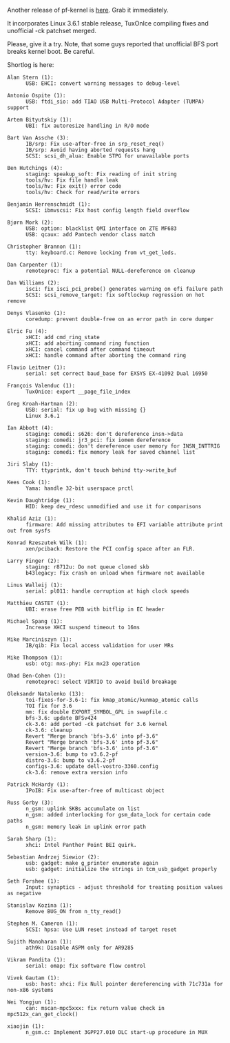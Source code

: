 Another release of pf-kernel is [here](http://pf.natalenko.name/sources/3.6/patch-3.6.2-pf.bz2). Grab it immediately.  
  
It incorporates Linux 3.6.1 stable release, TuxOnIce compiling fixes and unofficial -ck patchset merged.  
  
Please, give it a try. Note, that some guys reported that unofficial BFS port breaks kernel boot. Be careful.  
  
Shortlog is here:  
  

    
    
    Alan Stern (1):  
          USB: EHCI: convert warning messages to debug-level  
      
    Antonio Ospite (1):  
          USB: ftdi_sio: add TIAO USB Multi-Protocol Adapter (TUMPA) support  
      
    Artem Bityutskiy (1):  
          UBI: fix autoresize handling in R/O mode  
      
    Bart Van Assche (3):  
          IB/srp: Fix use-after-free in srp_reset_req()  
          IB/srp: Avoid having aborted requests hang  
          SCSI: scsi_dh_alua: Enable STPG for unavailable ports  
      
    Ben Hutchings (4):  
          staging: speakup_soft: Fix reading of init string  
          tools/hv: Fix file handle leak  
          tools/hv: Fix exit() error code  
          tools/hv: Check for read/write errors  
      
    Benjamin Herrenschmidt (1):  
          SCSI: ibmvscsi: Fix host config length field overflow  
      
    Bjørn Mork (2):  
          USB: option: blacklist QMI interface on ZTE MF683  
          USB: qcaux: add Pantech vendor class match  
      
    Christopher Brannon (1):  
          tty: keyboard.c: Remove locking from vt_get_leds.  
      
    Dan Carpenter (1):  
          remoteproc: fix a potential NULL-dereference on cleanup  
      
    Dan Williams (2):  
          isci: fix isci_pci_probe() generates warning on efi failure path  
          SCSI: scsi_remove_target: fix softlockup regression on hot remove  
      
    Denys Vlasenko (1):  
          coredump: prevent double-free on an error path in core dumper  
      
    Elric Fu (4):  
          xHCI: add cmd_ring_state  
          xHCI: add aborting command ring function  
          xHCI: cancel command after command timeout  
          xHCI: handle command after aborting the command ring  
      
    Flavio Leitner (1):  
          serial: set correct baud_base for EXSYS EX-41092 Dual 16950  
      
    François Valenduc (1):  
          TuxOnice: export __page_file_index  
      
    Greg Kroah-Hartman (2):  
          USB: serial: fix up bug with missing {}  
          Linux 3.6.1  
      
    Ian Abbott (4):  
          staging: comedi: s626: don't dereference insn->data  
          staging: comedi: jr3_pci: fix iomem dereference  
          staging: comedi: don't dereference user memory for INSN_INTTRIG  
          staging: comedi: fix memory leak for saved channel list  
      
    Jiri Slaby (1):  
          TTY: ttyprintk, don't touch behind tty->write_buf  
      
    Kees Cook (1):  
          Yama: handle 32-bit userspace prctl  
      
    Kevin Daughtridge (1):  
          HID: keep dev_rdesc unmodified and use it for comparisons  
      
    Khalid Aziz (1):  
          firmware: Add missing attributes to EFI variable attribute print out from sysfs  
      
    Konrad Rzeszutek Wilk (1):  
          xen/pciback: Restore the PCI config space after an FLR.  
      
    Larry Finger (2):  
          staging: r8712u: Do not queue cloned skb  
          b43legacy: Fix crash on unload when firmware not available  
      
    Linus Walleij (1):  
          serial: pl011: handle corruption at high clock speeds  
      
    Matthieu CASTET (1):  
          UBI: erase free PEB with bitflip in EC header  
      
    Michael Spang (1):  
          Increase XHCI suspend timeout to 16ms  
      
    Mike Marciniszyn (1):  
          IB/qib: Fix local access validation for user MRs  
      
    Mike Thompson (1):  
          usb: otg: mxs-phy: Fix mx23 operation  
      
    Ohad Ben-Cohen (1):  
          remoteproc: select VIRTIO to avoid build breakage  
      
    Oleksandr Natalenko (13):  
          toi-fixes-for-3.6-1: fix kmap_atomic/kunmap_atomic calls  
          TOI fix for 3.6  
          mm: fix double EXPORT_SYMBOL_GPL in swapfile.c  
          bfs-3.6: update BFSv424  
          ck-3.6: add ported -ck patchset for 3.6 kernel  
          ck-3.6: cleanup  
          Revert "Merge branch 'bfs-3.6' into pf-3.6"  
          Revert "Merge branch 'bfs-3.6' into pf-3.6"  
          Revert "Merge branch 'bfs-3.6' into pf-3.6"  
          version-3.6: bump to v3.6.2-pf  
          distro-3.6: bump to v3.6.2-pf  
          configs-3.6: update dell-vostro-3360.config  
          ck-3.6: remove extra version info  
      
    Patrick McHardy (1):  
          IPoIB: Fix use-after-free of multicast object  
      
    Russ Gorby (3):  
          n_gsm: uplink SKBs accumulate on list  
          n_gsm: added interlocking for gsm_data_lock for certain code paths  
          n_gsm: memory leak in uplink error path  
      
    Sarah Sharp (1):  
          xhci: Intel Panther Point BEI quirk.  
      
    Sebastian Andrzej Siewior (2):  
          usb: gadget: make g_printer enumerate again  
          usb: gadget: initialize the strings in tcm_usb_gadget properly  
      
    Seth Forshee (1):  
          Input: synaptics - adjust threshold for treating position values as negative  
      
    Stanislav Kozina (1):  
          Remove BUG_ON from n_tty_read()  
      
    Stephen M. Cameron (1):  
          SCSI: hpsa: Use LUN reset instead of target reset  
      
    Sujith Manoharan (1):  
          ath9k: Disable ASPM only for AR9285  
      
    Vikram Pandita (1):  
          serial: omap: fix software flow control  
      
    Vivek Gautam (1):  
          usb: host: xhci: Fix Null pointer dereferencing with 71c731a for non-x86 systems  
      
    Wei Yongjun (1):  
          can: mscan-mpc5xxx: fix return value check in mpc512x_can_get_clock()  
      
    xiaojin (1):  
          n_gsm.c: Implement 3GPP27.010 DLC start-up procedure in MUX
